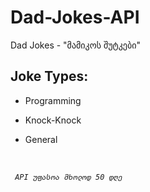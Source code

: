 # Dad-Jokes-API
Dad Jokes - "მამიკოს შუტკები"

## Joke Types:
- Programming

- Knock-Knock

- General
<br>

*` API უფასოა მხოლოდ 50 დღე`*
